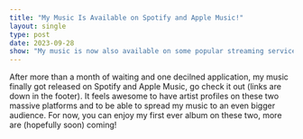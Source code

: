 ```yaml
---
title: "My Music Is Available on Spotify and Apple Music!"
layout: single
type: post
date: 2023-09-28
show: "My music is now also available on some popular streaming services, be sure to check it out!"
---
```

After more than a month of waiting and one decilned application, my music finally got released on Spotify and Apple Music, go check it out (links are down in the footer). It feels awesome to have artist profiles on these two massive platforms and to be able to spread my music to an even bigger audience. For now, you can enjoy my first ever album on these two, more are (hopefully soon) coming!